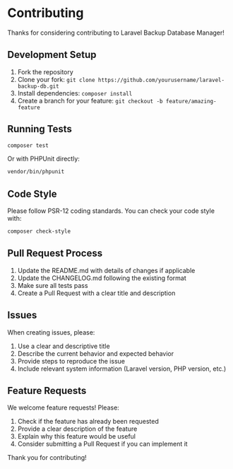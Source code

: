 # Contributing

Thanks for considering contributing to Laravel Backup Database Manager!

## Development Setup

1. Fork the repository
2. Clone your fork: `git clone https://github.com/yourusername/laravel-backup-db.git`
3. Install dependencies: `composer install`
4. Create a branch for your feature: `git checkout -b feature/amazing-feature`

## Running Tests

```bash
composer test
```

Or with PHPUnit directly:

```bash
vendor/bin/phpunit
```

## Code Style

Please follow PSR-12 coding standards. You can check your code style with:

```bash
composer check-style
```

## Pull Request Process

1. Update the README.md with details of changes if applicable
2. Update the CHANGELOG.md following the existing format
3. Make sure all tests pass
4. Create a Pull Request with a clear title and description

## Issues

When creating issues, please:

1. Use a clear and descriptive title
2. Describe the current behavior and expected behavior
3. Provide steps to reproduce the issue
4. Include relevant system information (Laravel version, PHP version, etc.)

## Feature Requests

We welcome feature requests! Please:

1. Check if the feature has already been requested
2. Provide a clear description of the feature
3. Explain why this feature would be useful
4. Consider submitting a Pull Request if you can implement it

Thank you for contributing!